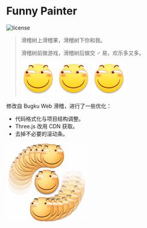 # Funny Painter

![license](https://img.shields.io/github/license/Chenrt-ggx/FunnyPainter)

> 滑稽树上滑稽果，滑稽树下你和我。
>
> 滑稽树前做游戏，滑稽树后做交 ♂ 易，欢乐多又多。
>
> <img src="./src/assets/funny.png" alt="funny" />
> <img src="./src/assets/funny.png" alt="funny" />
> <img src="./src/assets/funny.png" alt="funny" />

修改自 Bugku Web 滑稽，进行了一些优化：

-   代码格式化与项目结构调整。
-   Three.js 改用 CDN 获取。
-   去掉不必要的滚动条。

<img src="./src/assets/funny.gif" alt="funny" />
